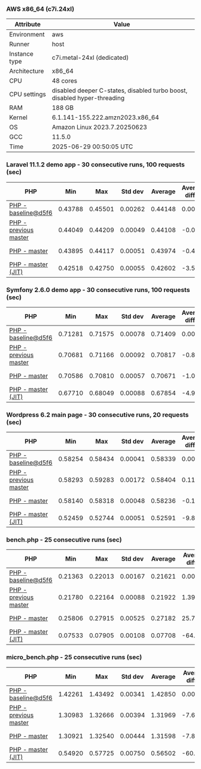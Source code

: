 ### AWS x86_64 (c7i.24xl)

|  Attribute    |     Value      |
|---------------|----------------|
| Environment   |aws|
| Runner        |host|
| Instance type |c7i.metal-24xl (dedicated)|
| Architecture  |x86_64
| CPU           |48 cores|
| CPU settings  |disabled deeper C-states, disabled turbo boost, disabled hyper-threading|
| RAM           |188 GB|
| Kernel        |6.1.141-155.222.amzn2023.x86_64|
| OS            |Amazon Linux 2023.7.20250623|
| GCC           |11.5.0|
| Time          |2025-06-29 00:50:05 UTC|

### Laravel 11.1.2 demo app - 30 consecutive runs, 100 requests (sec)

|     PHP     |     Min     |     Max     |    Std dev   |   Average  |  Average diff % |   Median   | Median diff % |     Memory    |
|-------------|-------------|-------------|--------------|------------|-----------------|------------|---------------|---------------|
|[PHP - baseline@d5f6](https://github.com/php/php-src/commit/d5f6e56610)|0.43788|0.45501|0.00262|0.44148|0.00%|0.44106|0.00%|42.02 MB|
|[PHP - previous master](https://github.com/php/php-src/commit/22e444c5c7)|0.44049|0.44209|0.00049|0.44108|-0.09%|0.44100|-0.01%|42.45 MB|
|[PHP - master](https://github.com/php/php-src/commit/761478a032)|0.43895|0.44117|0.00051|0.43974|-0.40%|0.43965|-0.32%|42.45 MB|
|[PHP - master (JIT)](https://github.com/php/php-src/commit/761478a032)|0.42518|0.42750|0.00055|0.42602|-3.50%|0.42595|-3.43%|51.60 MB|

### Symfony 2.6.0 demo app - 30 consecutive runs, 100 requests (sec)

|     PHP     |     Min     |     Max     |    Std dev   |   Average  |  Average diff % |   Median   | Median diff % |     Memory    |
|-------------|-------------|-------------|--------------|------------|-----------------|------------|---------------|---------------|
|[PHP - baseline@d5f6](https://github.com/php/php-src/commit/d5f6e56610)|0.71281|0.71575|0.00078|0.71409|0.00%|0.71405|0.00%|37.69 MB|
|[PHP - previous master](https://github.com/php/php-src/commit/22e444c5c7)|0.70681|0.71166|0.00092|0.70817|-0.83%|0.70805|-0.84%|38.41 MB|
|[PHP - master](https://github.com/php/php-src/commit/761478a032)|0.70586|0.70810|0.00057|0.70671|-1.03%|0.70664|-1.04%|38.41 MB|
|[PHP - master (JIT)](https://github.com/php/php-src/commit/761478a032)|0.67710|0.68049|0.00088|0.67854|-4.98%|0.67852|-4.98%|45.21 MB|

### Wordpress 6.2 main page - 30 consecutive runs, 20 requests (sec)

|     PHP     |     Min     |     Max     |    Std dev   |   Average  |  Average diff % |   Median   | Median diff % |     Memory    |
|-------------|-------------|-------------|--------------|------------|-----------------|------------|---------------|---------------|
|[PHP - baseline@d5f6](https://github.com/php/php-src/commit/d5f6e56610)|0.58254|0.58434|0.00041|0.58339|0.00%|0.58347|0.00%|43.42 MB|
|[PHP - previous master](https://github.com/php/php-src/commit/22e444c5c7)|0.58293|0.59283|0.00172|0.58404|0.11%|0.58367|0.03%|43.87 MB|
|[PHP - master](https://github.com/php/php-src/commit/761478a032)|0.58140|0.58318|0.00048|0.58236|-0.18%|0.58239|-0.18%|43.87 MB|
|[PHP - master (JIT)](https://github.com/php/php-src/commit/761478a032)|0.52459|0.52744|0.00051|0.52591|-9.85%|0.52588|-9.87%|61.64 MB|

### bench.php - 25 consecutive runs (sec)

|     PHP     |     Min     |     Max     |    Std dev   |   Average  |  Average diff % |   Median   | Median diff % |     Memory    |
|-------------|-------------|-------------|--------------|------------|-----------------|------------|---------------|---------------|
|[PHP - baseline@d5f6](https://github.com/php/php-src/commit/d5f6e56610)|0.21363|0.22013|0.00167|0.21621|0.00%|0.21570|0.00%|26.41 MB|
|[PHP - previous master](https://github.com/php/php-src/commit/22e444c5c7)|0.21780|0.22164|0.00088|0.21922|1.39%|0.21928|1.66%|26.78 MB|
|[PHP - master](https://github.com/php/php-src/commit/761478a032)|0.25806|0.27915|0.00525|0.27182|25.72%|0.27372|26.90%|26.78 MB|
|[PHP - master (JIT)](https://github.com/php/php-src/commit/761478a032)|0.07533|0.07905|0.00108|0.07708|-64.35%|0.07672|-64.43%|28.01 MB|

### micro_bench.php - 25 consecutive runs (sec)

|     PHP     |     Min     |     Max     |    Std dev   |   Average  |  Average diff % |   Median   | Median diff % |     Memory    |
|-------------|-------------|-------------|--------------|------------|-----------------|------------|---------------|---------------|
|[PHP - baseline@d5f6](https://github.com/php/php-src/commit/d5f6e56610)|1.42261|1.43492|0.00341|1.42850|0.00%|1.42871|0.00%|20.64 MB|
|[PHP - previous master](https://github.com/php/php-src/commit/22e444c5c7)|1.30983|1.32666|0.00394|1.31969|-7.62%|1.31982|-7.62%|21.05 MB|
|[PHP - master](https://github.com/php/php-src/commit/761478a032)|1.30921|1.32540|0.00444|1.31598|-7.88%|1.31508|-7.95%|21.05 MB|
|[PHP - master (JIT)](https://github.com/php/php-src/commit/761478a032)|0.54920|0.57725|0.00750|0.56502|-60.45%|0.56689|-60.32%|22.44 MB|
